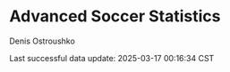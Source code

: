 # Advanced Soccer Statistics
Denis Ostroushko

<!-- gfm -->

Last successful data update: 2025-03-17 00:16:34 CST
